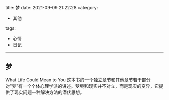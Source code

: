 title: 梦
date: 2021-09-09 21:22:28
category:

- 其他

tags:

- 心情
- 日记

------

## 梦
What Life Could Mean to You 这本书的一个独立章节和其他章节若干部分对"梦"有一个个体心理学派的讲述。梦境和现实并不对立，而是现实的变异，它提供了现实问题一种解决方法的潜伏思想。
